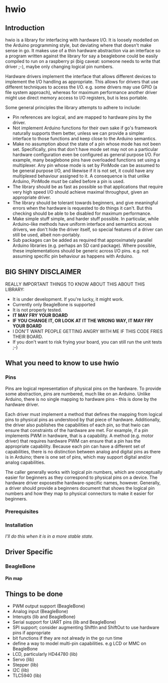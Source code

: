 # hwio

## Introduction

hwio is a library for interfacing with hardware I/O. It is loosely modelled on
the Arduino programming style, but deviating where that doesn't make sense in
go. It makes use of a thin hardware abstraction via an interface so a program
written against the library for say a beaglebone could be easily compiled to run
on a raspberry pi (big caveat: someone needs to write that driver ;-), maybe
only changing logical pin numbers.

Hardware drivers implement the interface that allows different devices to
implement the I/O handling as appropriate. This allows for drivers that use
different techniques to access the I/O. e.g. some drivers may use GPIO (a file
system approach), whereas for maximum performance another driver might use
direct memory access to I/O registers, but is less portable.

Some general principles the library attempts to adhere to include:

 *	Pin references are logical, and are mapped to hardware pins by the driver.
 *	Not implement Arduino functions for their own sake if go's framework
 	naturally supports them better, unless we can provide a simpler interface
 	to those functions and keep close to the Arduino semantics.
 *	Make no assumption about the state of a pin whose mode has not been set.
 	Specifically, pins that don't have mode set may not on a particular hardware
 	configuration even be configured as general purpose I/O. For example, many
 	beaglebone pins have overloaded functions set using a multiplexer. Any pin
 	whose mode is set by PinMode can be assumed to be general purpose I/O, and
 	likewise if it is not set, it could have any multiplexed behaviour assigned
 	to it. A consequence is that unlike Arduino, PinMode *must* be called before
 	a pin is used.
 *	The library should be as fast as possible so that applications that require
 	very high speed I/O should achieve maximal throughput, given an appropriate
 	driver.
 *	The library should be tolerant towards beginners, and give meaningful errors
 	when the hardware is requested to do things it can't. But this checking
 	should be able to be disabled for maximum performance.
 *	Make simple stuff simple, and harder stuff possible. In particular, while
 	Arduino-like methods have uniform interface and semantics across drivers,
 	we don't hide the driver itself, so special features of a driver can still
 	be used, albeit non-portably.
 *	Sub packages can be added as required that approximately parallel Arduino
 	libraries (e.g. perhaps an SD card package). Where possible, these
 	implementations should be generic across I/O pins. e.g. not assuming
 	specific pin behaviour as happens with Arduino.

## BIG SHINY DISCLAIMER

REALLY IMPORTANT THINGS TO KNOW ABOUT THIS ABOUT THIS LIBRARY:

 *	It is under development. If you're lucky, it might work.
 *	Currently only BeagleBone is supported
 *	It is not properly tested.
 *	**IT MAY FRY YOUR BOARD**
 *	**IF YOU CHANGE IT, OR LOOK AT IT THE WRONG WAY, IT MAY FRY YOUR BOARD**
 *	I DON'T WANT PEOPLE GETTING ANGRY WITH ME IF THIS CODE FRIES THEIR BOARD.
 *	If you don't want to risk frying your board, you can still run the
 	unit tests ;-)

## What you need to know to use hwio

### Pins

Pins are logical representation of physical pins on the hardware. To provide
some abstraction, pins are numbered, much like on an Arduino. Unlike Arduino,
there is no single mapping to hardware pins - this is done by the hardware
driver.

Each driver must implement a method that defines the mapping from logical pins
to physical pins as understood by that piece of hardware. Additionally, the
driver also publishes the capabilities of each pin, so that hwio can ensure
that constraints of the hardware are met. For example, if a pin implements PWM
in hardware, that is a capability. A method (e.g. motor driver) that requires
hardware PWM can ensure that a pin has the appropriate capability. Because each
pin can have a different set of capabilities, there is no distinction between
analog and digital pins as there is in Arduino; there is one set of pins, which
may support digital and/or analog capabilities.

The caller generally works with logical pin numbers, which are conceptually easier
for beginners as they correspond to physical pins on a device. The hardware driver
exposesthe hardware-specific names, however. Generally, a driver should provide
a beginners document that shows the logical pin numbers and how they map to physical
connectors to make it easier for beginners.

### Prerequisites

### Installation

_I'll do this when it is in a more stable state._

## Driver Specific

### BeagleBone

#### Pin map

## Things to be done

 *	PWM output support (BeagleBone)
 *	Analog input (BeagleBone)
 *	Interupts (lib and BeagleBone)
 *	Serial support for UART pins (lib and BeagleBone)
 *	SPI support; consider augmenting ShiftIn and ShiftOut to use hardware pins
 	if appropriate
 *	bit functions if they are not already in the go run time
 *	define a way to model multi-pin capabilities. e.g LCD or MMC on BeagleBone
 *	LCD, particularly HD44780 (lib)
 *	Servo (lib)
 *	Stepper (lib)
 *	I2C (lib)
 *	TLC5940 (lib)
